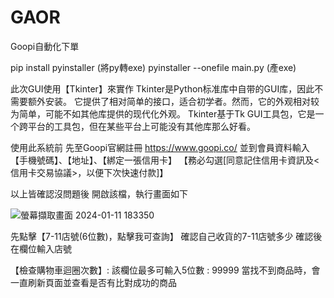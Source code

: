 # GAOR
Goopi自動化下單

pip install pyinstaller (將py轉exe)
pyinstaller --onefile main.py  (產exe)

此次GUI使用【Tkinter】來實作
Tkinter是Python标准库中自带的GUI库，因此不需要额外安装。
它提供了相对简单的接口，适合初学者。然而，它的外观相对较为简单，可能不如其他库提供的现代化外观。
Tkinter基于Tk GUI工具包，它是一个跨平台的工具包，但在某些平台上可能没有其他库那么好看。

使用此系統前
先至Goopi官網註冊
https://www.goopi.co/
並到會員資料輸入【手機號碼】、【地址】、【綁定一張信用卡】
【務必勾選[同意記住信用卡資訊及<信用卡交易協議>，以便下次快速付款]】

以上皆確認沒問題後
開啟該檔，執行畫面如下

![螢幕擷取畫面 2024-01-11 183350](https://github.com/mvmii/GAOR/assets/95043011/5e0f22f5-f7be-4bbd-8e35-cd3628165177)

先點擊【7-11店號(6位數)，點擊我可查詢】
確認自己收貨的7-11店號多少
確認後在欄位輸入店號

【檢查購物車迴圈次數】:
該欄位最多可輸入5位數 : 99999
當找不到商品時，會一直刷新頁面並查看是否有比對成功的商品
